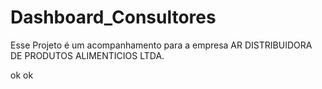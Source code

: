 # Dashboard_Consultores

Esse Projeto é um acompanhamento para a empresa AR DISTRIBUIDORA DE PRODUTOS ALIMENTICIOS LTDA.

ok
ok